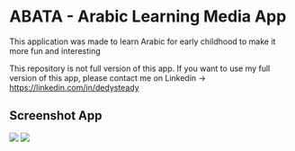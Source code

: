 # ABATA - Arabic Learning Media App
This application was made to learn Arabic for early childhood to make it more fun and interesting

This repository is not full version of this app. 
If you want to use my full version of this app, please contact me on Linkedin -> https://linkedin.com/in/dedysteady

## Screenshot App

<img src="https://user-images.githubusercontent.com/45990233/174426903-f21903f0-4e87-4a6e-94e5-49805b53f512.png">
<img src="https://user-images.githubusercontent.com/45990233/174426904-5d4b9a01-3372-4858-8599-54dd601f43e3.png">
